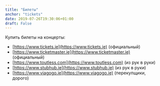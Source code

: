 ```yaml
---
title: "Билеты"
anchor: "tickets"
date: 2019-07-26T19:30:06+01:00
draft: False
---
```


Купить билеты на концерты:

 * [https://www.tickets.ie](https://www.tickets.ie) (официальный)
 * [https://www.ticketmaster.ie](https://www.ticketmaster.ie) (официальный)
 * [https://www.toutless.com](https://www.toutless.com) (из рук в руки)
 * [https://www.stubhub.ie](https://www.stubhub.ie) (из рук в руки)
 * [https://www.viagogo.ie](https://www.viagogo.ie) (перекупщики, дорого)
